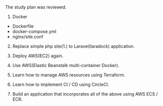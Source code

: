 The study plan was reviewed.

1. Docker
  - Dockerfile
  - docker-compose.yml
  - nginx/site.conf
2. Replace simple php site(1.) to Laravel(laradock) application.
3. Deploy AWS(EC2) again.
4. Use AWS(Elastic Beanstalk multi-container Docker).

5. Learn how to manage AWS resources using Terraform. 
6. Learn how to implement CI / CD using CircleCI.
7. Build an application that incorporates all of the above using AWS ECS / ECR.

